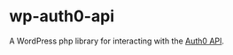 # wp-auth0-api
A WordPress php library for interacting with the [Auth0 API](https://auth0.com/docs/api/management/v2).

